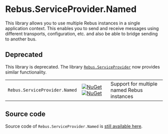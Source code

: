 # Rebus.ServiceProvider.Named

This library allows you to use multiple Rebus instances in a single application context. This enables you to send and receive messages using different transports, configuration, etc. and also be able to bridge sending to another bus.

## Deprecated

This library is deprecated. The library [`Rebus.ServiceProvider`](https://github.com/rebus-org/Rebus.ServiceProvider) now provides similar functionality.

| | | |
|---|---|---|
| `Rebus.ServiceProvider.Named` | [![NuGet](https://img.shields.io/nuget/v/Rebus.ServiceProvider.Named.svg)](https://www.nuget.org/packages/Rebus.ServiceProvider.Named/) [![NuGet](https://img.shields.io/nuget/dt/Rebus.ServiceProvider.Named.svg)](https://www.nuget.org/packages/Rebus.ServiceProvider.Named/) | Support for multiple named Rebus instances |

## Source code

Source code of `Rebus.ServiceProvider.Named` is [still available here](https://github.com/skwasjer/Rebus.ServiceProvider.Named/tree/master).

